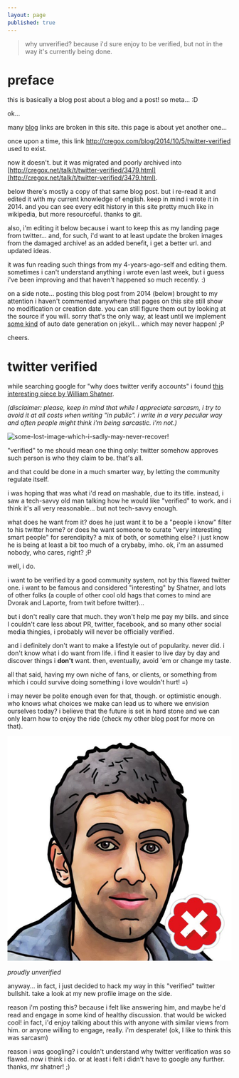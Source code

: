 ```yaml
---
layout: page
published: true
---
```


> why unverified? because i'd sure enjoy to be verified, but not in the way it's currently being done.

# preface

this is basically a blog post about a blog and a post! so meta... :D

ok...

many [blog](/blog) links are broken in this site. this page is about yet another one...

once upon a time, this link http://cregox.com/blog/2014/10/5/twitter-verified used to exist.

now it doesn't. but it was migrated and poorly archived into [http://cregox.net/talk/t/twitter-verified/3479.html](http://cregox.net/talk/t/twitter-verified/3479.html).

below there's mostly a copy of that same blog post. but i re-read it and edited it with my current knowledge of english. keep in mind i wrote it in 2014. and you can see every edit history in this site pretty much like in wikipedia, but more resourceful. thanks to git.

also, i'm editing it below because i want to keep this as my landing page from twitter... and, for such, i'd want to at least update the broken images from the damaged archive! as an added benefit, i get a better url. and updated ideas.

it was fun reading such things from my 4-years-ago-self and editing them. sometimes i can't understand anything i wrote even last week, but i guess i've been improving and that haven't happened so much recently. :)

on a side note... posting this blog post from 2014 (below) brought to my attention i haven't commented anywhere that pages on this site still show no modification or creation date. you can still figure them out by looking at the source if you will. sorry that's the only way, at least until we implement [some kind](http://talk.jekyllrb.com/t/trying-to-include-date-page-updated/1290/2) of auto date generation on jekyll... which may never happen! ;P

cheers.

# twitter verified

while searching google for "why does twitter verify accounts" i found [this interesting piece by William Shatner](http://mashable.com/2014/06/24/william-shatner-twitter-verified/).

_(disclaimer: please, keep in mind that while I appreciate sarcasm, i try to avoid it at all costs when writing "in public". i write in a very peculiar way and often people might think i'm being sarcastic. i'm not.)_

![some-lost-image-which-i-sadly-may-never-recover!](http://static1.squarespace.com/static/537cf764e4b02cb9fe050f36/t/5431aecfe4b002112adab0e1/1412542167373/?format=500w)

"verified" to me should mean one thing only: twitter somehow approves such person is who they claim to be. that's all.

and that could be done in a much smarter way, by letting the community regulate itself.

i was hoping that was what i'd read on mashable, due to its title. instead, i saw a tech-savvy old man talking how he would like "verified" to work. and i think it's all very reasonable... but not tech-savvy enough.

what does he want from it? does he just want it to be a "people i know" filter to his twitter home? or does he want someone to curate "very interesting smart people" for serendipity? a mix of both, or something else? i just know he is being at least a bit too much of a crybaby, imho. ok, i'm an assumed nobody, who cares, right? ;P

well, i do.

i want to be verified by a good community system, not by this flawed twitter one. i want to be famous and considered "interesting" by Shatner, and lots of other folks (a couple of other cool old hags that comes to mind are Dvorak and Laporte, from twit before twitter)...

but i don't really care that much. they won't help me pay my bills. and since I couldn't care less about PR, twitter, facebook, and so many other social media thingies, i probably will never be officially verified.

and i definitely don't want to make a lifestyle out of popularity. never did. i don't know what i do want from life. i find it easier to live day by day and discover things i **don't** want. then, eventually, avoid 'em or change my taste.

all that said, having my own niche of fans, or clients, or something from which i could survive doing something i love wouldn't hurt! =)

i may never be polite enough even for that, though. or optimistic enough. who knows what choices we make can lead us to where we envision ourselves today? i believe that the future is set in hard stone and we can only learn how to enjoy the ride (check my other blog post for more on that).

![proudly unverified](cregox_unverified.jpeg)

_proudly unverified_

anyway... in fact, i just decided to hack my way in this "verified" twitter bullshit. take a look at my new profile image on the side.

reason i'm posting this? because i felt like answering him, and maybe he'd read and engage in some kind of healthy discussion. that would be wicked cool! in fact, i'd enjoy talking about this with anyone with similar views from him. or anyone willing to engage, really. i'm desperate! (ok, I like to think this was sarcasm)

reason i was googling? i couldn't understand why twitter verification was so flawed. now i think i do. or at least i felt i didn't have to google any further. thanks, mr shatner! ;)
